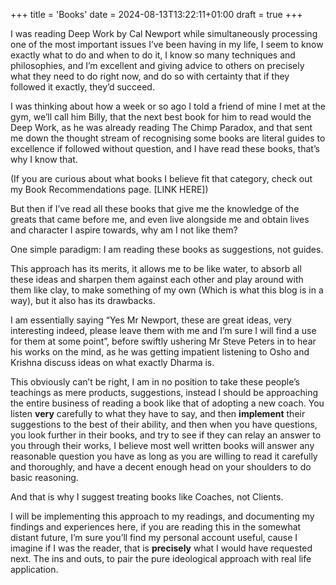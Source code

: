 +++
title = 'Books'
date = 2024-08-13T13:22:11+01:00
draft = true
+++

I was reading Deep Work by Cal Newport while simultaneously processing one of the most important issues I’ve been having in my life, I seem to know exactly what to do and when to do it, I know so many techniques and philosophies, and I’m excellent and giving advice to others on precisely what they need to do right now, and do so with certainty that if they followed it exactly, they’d succeed.

I was thinking about how a week or so ago I told a friend of mine I met at the gym, we’ll call him Billy, that the next best book for him to read would the Deep Work, as he was already reading The Chimp Paradox, and that sent me down the thought stream of recognising some books are literal guides to excellence if followed without question, and I have read these books, that’s why I know that. 

(If you are curious about what books I believe fit that category, check out my Book Recommendations page. [LINK HERE])

But then if I’ve read all these books that give me the knowledge of the greats that came before me, and even live alongside me and obtain lives and character I aspire towards, why am I not like them?

One simple paradigm: I am reading these books as suggestions, not guides.

This approach has its merits, it allows me to be like water, to absorb all these ideas and sharpen them against each other and play around with them like clay, to make something of my own (Which is what this blog is in a way), but it also has its drawbacks. 

I am essentially saying “Yes Mr Newport, these are great ideas, very interesting indeed, please leave them with me and I’m sure I will find a use for them at some point”, before swiftly ushering Mr Steve Peters in to hear his works on the mind, as he was getting impatient listening to Osho and Krishna discuss ideas on what exactly Dharma is.

This obviously can’t be right, I am in no position to take these people’s teachings as mere products, suggestions, instead I should be approaching the entire business of reading a book like that of adopting a new coach. You listen **very** carefully to what they have to say, and then **implement** their suggestions to the best of their ability, and then when you have questions, you look further in their books, and try to see if they can relay an answer to you through their works, I believe most well written books will answer any reasonable question you have as long as you are willing to read it carefully and thoroughly, and have a decent enough head on your shoulders to do basic reasoning.

And that is why I suggest treating books like Coaches, not Clients.

I will be implementing this approach to my readings, and documenting my findings and experiences here, if you are reading this in the somewhat distant future, I’m sure you’ll find my personal account useful, cause I imagine if I was the reader, that is **precisely** what I would have requested next. The ins and outs, to pair the pure ideological approach with real life application.